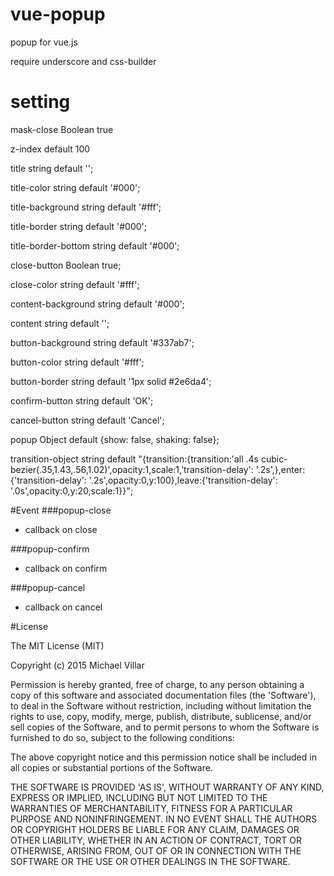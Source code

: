 # vue-popup
popup for vue.js

require underscore and css-builder

# setting
mask-close Boolean true

z-index default 100

title string default '';

title-color string default '#000';

title-background string default '#fff';

title-border string default '#000';

title-border-bottom string default '#000';

close-button Boolean true;

close-color string default '#fff';

content-background string default '#000';

content string default '';

button-background string default '#337ab7';

button-color string default '#fff';

button-border string default '1px solid #2e6da4';

confirm-button string default 'OK';

cancel-button string default 'Cancel';

popup Object default  {show: false, shaking: false};

transition-object string default "{transition:{transition:'all .4s cubic-bezier(.35,1.43,.56,1.02)',opacity:1,scale:1,'transition-delay': '.2s',},enter:{'transition-delay': '.2s',opacity:0,y:100},leave:{'transition-delay': '.0s',opacity:0,y:20,scale:1}}";



#Event
###popup-close
* callback on close

###popup-confirm 
* callback on confirm

###popup-cancel 
* callback on cancel


#License

The MIT License (MIT)

Copyright (c) 2015 Michael Villar

Permission is hereby granted, free of charge, to any person obtaining a copy of this software and associated documentation files (the 'Software'), to deal in the Software without restriction, including without limitation the rights to use, copy, modify, merge, publish, distribute, sublicense, and/or sell copies of the Software, and to permit persons to whom the Software is furnished to do so, subject to the following conditions:

The above copyright notice and this permission notice shall be included in all copies or substantial portions of the Software.

THE SOFTWARE IS PROVIDED 'AS IS', WITHOUT WARRANTY OF ANY KIND, EXPRESS OR IMPLIED, INCLUDING BUT NOT LIMITED TO THE WARRANTIES OF MERCHANTABILITY, FITNESS FOR A PARTICULAR PURPOSE AND NONINFRINGEMENT. IN NO EVENT SHALL THE AUTHORS OR COPYRIGHT HOLDERS BE LIABLE FOR ANY CLAIM, DAMAGES OR OTHER LIABILITY, WHETHER IN AN ACTION OF CONTRACT, TORT OR OTHERWISE, ARISING FROM, OUT OF OR IN CONNECTION WITH THE SOFTWARE OR THE USE OR OTHER DEALINGS IN THE SOFTWARE.

